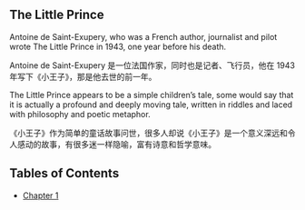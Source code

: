 
## The Little Prince

Antoine de Saint-Exupery, who was a French author, journalist and pilot wrote The Little Prince in 1943, one year before his death. 

Antoine de Saint-Exupery 是一位法国作家，同时也是记者、飞行员，他在 1943 年写下《小王子》，那是他去世的前一年。

The Little Prince appears to be a simple children’s tale, some would say that it is actually a profound and deeply moving tale, written in riddles and laced with philosophy and poetic metaphor. 

《小王子》作为简单的童话故事问世，很多人却说《小王子》是一个意义深远和令人感动的故事，有很多迷一样隐喻，富有诗意和哲学意味。

## Tables of Contents

- [Chapter 1](chapter/01.md)
